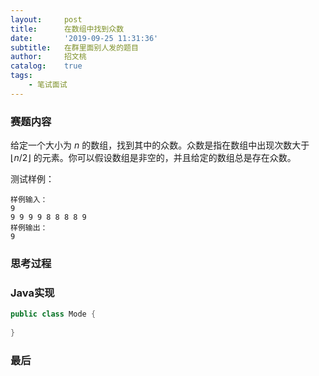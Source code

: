 ```yaml
---
layout:     post
title:      在数组中找到众数
date:       '2019-09-25 11:31:36'
subtitle:   在群里面别人发的题目
author:     招文桃
catalog:    true
tags:
    - 笔试面试
---
```


### 赛题内容

给定一个大小为 $n$ 的数组，找到其中的众数。众数是指在数组中出现次数大于 $\lfloor n/2 \rfloor$ 的元素。你可以假设数组是非空的，并且给定的数组总是存在众数。

测试样例： 

```
样例输入：
9
9 9 9 9 8 8 8 8 9
样例输出：
9
```

### 思考过程



### Java实现

```java
public class Mode {
    
}

```

### 最后

